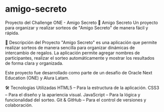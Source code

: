 # amigo-secreto
Proyecto del Challenge ONE - Amigo Secreto
🎯 Amigo Secreto
Un proyecto para organizar y realizar sorteos de "Amigo Secreto" de manera fácil y rápida.

🚀 Descripción del Proyecto
"Amigo Secreto" es una aplicación que permite realizar sorteos de manera sencilla para organizar dinámicas de intercambio de regalos. La aplicación permite agregar nombres de participantes, realizar el sorteo automáticamente y mostrar los resultados de forma clara y organizada.

Este proyecto fue desarrollado como parte de un desafío de Oracle Next Education (ONE) y Alura Latam.

🛠️ Tecnologías Utilizadas
HTML5 – Para la estructura de la aplicación.
CSS3 – Para el diseño y la apariencia visual.
JavaScript – Para la lógica y funcionalidad del sorteo.
Git & GitHub – Para el control de versiones y colaboración.